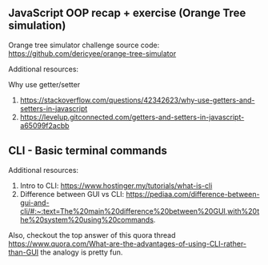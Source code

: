 ## JavaScript OOP recap + exercise (Orange Tree simulation)

Orange tree simulator challenge source code: https://github.com/dericyee/orange-tree-simulator

Additional resources:

Why use getter/setter
1. https://stackoverflow.com/questions/42342623/why-use-getters-and-setters-in-javascript
2. https://levelup.gitconnected.com/getters-and-setters-in-javascript-a65099f2acbb


## CLI - Basic terminal commands 

Additional resources:
1. Intro to CLI: https://www.hostinger.my/tutorials/what-is-cli
2. Difference between GUI vs CLI: https://pediaa.com/difference-between-gui-and-cli/#:~:text=The%20main%20difference%20between%20GUI,with%20the%20system%20using%20commands.

Also, checkout the top answer of this quora thread https://www.quora.com/What-are-the-advantages-of-using-CLI-rather-than-GUI the analogy is pretty fun.


